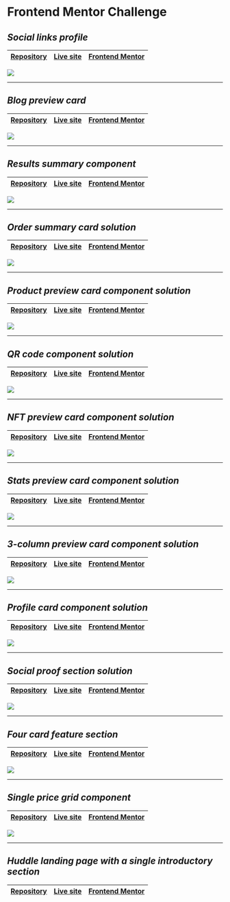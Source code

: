 # Frontend Mentor Challenge

## *Social links profile*

| [Repository](https://github.com/mendezpvi/fem-social-links-profile) | [Live site](https://mendezpvi.github.io/fem-social-links-profile/) | [Frontend Mentor](https://www.frontendmentor.io/solutions/social-links-profile-0Ipy0EoHXH) |
| --- | --- | --- |

![](https://raw.githubusercontent.com/mendezpvi/fem-social-links-profile/refs/heads/main/assets/screenshots/sample.gif)

---

## *Blog preview card*

| [Repository](https://github.com/mendezpvi/fem-blog-preview-card) | [Live site](https://mendezpvi.github.io/fem-blog-preview-card/) | [Frontend Mentor](https://www.frontendmentor.io/solutions/blog-preview-card-mm5a4ckuVq) |
| --- | --- | --- |

![](https://raw.githubusercontent.com/mendezpvi/fem-blog-preview-card/refs/heads/main/assets/screenshots/sample.gif)

---

## *Results summary component*

| [Repository](https://github.com/mendezpvi/fem-results-summary-component) | [Live site](https://mendezpvi.github.io/fem-results-summary-component/) | [Frontend Mentor](https://www.frontendmentor.io/solutions/results-summary-component-MuAbYHarLa) |
| --- | --- | --- |

![](https://raw.githubusercontent.com/mendezpvi/fem-results-summary-component/refs/heads/main/assets/screenshots/sample.gif)

---

## *Order summary card solution*

| [Repository](https://github.com/mendezpvi/fem-order-summary-component) | [Live site](https://mendezpvi.github.io/fem-order-summary-component/) | [Frontend Mentor](https://www.frontendmentor.io/solutions/order-summary-component-IxAm5jF149) |
| --- | --- | --- |

![](https://raw.githubusercontent.com/mendezpvi/fem-order-summary-component/refs/heads/main/assets/screenshots/sample.gif)

---

## *Product preview card component solution*

| [Repository](https://github.com/mendezpvi/fem-product-preview-card) | [Live site](https://mendezpvi.github.io/fem-product-preview-card/) | [Frontend Mentor](https://www.frontendmentor.io/solutions/product-preview-card-component-using-flexbox-92CltPyzq-) |
| --- | --- | --- |

![](https://raw.githubusercontent.com/mendezpvi/fem-product-preview-card/refs/heads/main/assets/screenshots/sample.gif)

---

## *QR code component solution*

| [Repository](https://github.com/mendezpvi/fem-qr-code-component) | [Live site](https://mendezpvi.github.io/fem-qr-code-component/) | [Frontend Mentor](https://www.frontendmentor.io/solutions/qr-code-component-rpCIs7DtWB) |
| --- | --- | --- |

![](https://raw.githubusercontent.com/mendezpvi/fem-qr-code-component/refs/heads/main/assets/screenshots/sample.gif)

---

## *NFT preview card component solution*

| [Repository](https://github.com/mendezpvi/fem-nft-preview-card-component) | [Live site](https://mendezpvi.github.io/fem-nft-preview-card-component/) | [Frontend Mentor](https://www.frontendmentor.io/solutions/nft-preview-card-component-using-css-nesting-9Vmj28MQQs) |
| --- | --- | --- |

![](https://raw.githubusercontent.com/mendezpvi/fem-nft-preview-card-component/refs/heads/main/assets/screenshots/sample.gif)

---

## *Stats preview card component solution*

| [Repository](https://github.com/mendezpvi/fem-stats-preview-card-component) | [Live site](https://mendezpvi.github.io/fem-stats-preview-card-component/) | [Frontend Mentor](https://www.frontendmentor.io/solutions/stats-preview-card-component-using-flexbox-Ns2qorEUbl) |
| --- | --- | --- |

![](https://raw.githubusercontent.com/mendezpvi/fem-stats-preview-card-component/refs/heads/main/assets/screenshots/sample.gif)

---

## *3-column preview card component solution*

| [Repository](https://github.com/mendezpvi/fem-3-column-card) | [Live site](https://mendezpvi.github.io/fem-3-column-card/) | [Frontend Mentor](https://www.frontendmentor.io/solutions/3-column-preview-card-component-using-grid-XBa8_s__cD) |
| --- | --- | --- |

![](https://raw.githubusercontent.com/mendezpvi/fem-3-column-card/refs/heads/main/assets/screenshots/sample.gif)

---

## *Profile card component solution*

| [Repository](https://github.com/mendezpvi/fem-profile-card-component) | [Live site](https://mendezpvi.github.io/fem-profile-card-component/) | [Frontend Mentor](https://www.frontendmentor.io/solutions/profile-card-component-using-flexbox-nfZ6a3-Lc8) |
| --- | --- | --- |

![](https://raw.githubusercontent.com/mendezpvi/fem-profile-card-component/refs/heads/main/assets/screenshots/sample.gif)

---

## *Social proof section solution*

| [Repository](https://github.com/mendezpvi/fem-social-proof-section) | [Live site](https://mendezpvi.github.io/fem-social-proof-section/) | [Frontend Mentor](https://www.frontendmentor.io/solutions/social-proof-section-using-grid-and-flexbox-8Ayw79Gj4L) |
| --- | --- | --- |

![](https://raw.githubusercontent.com/mendezpvi/fem-social-proof-section/refs/heads/main/assets/screenshots/sample.gif)

---

## *Four card feature section*

| [Repository](https://github.com/mendezpvi/fem-four-card-feature) | [Live site](https://mendezpvi.github.io/fem-four-card-feature/) | [Frontend Mentor](https://www.frontendmentor.io/solutions/four-card-feature-section-using-grid-79w3ZfpOyg) |
| --- | --- | --- |

![](https://raw.githubusercontent.com/mendezpvi/fem-four-card-feature/refs/heads/main/assets/screenshots/sample.gif)

---

## *Single price grid component*

| [Repository](https://github.com/mendezpvi/fem-single-price-grid) | [Live site](https://mendezpvi.github.io/fem-huddle-intro-section/) | [Frontend Mentor](https://www.frontendmentor.io/solutions/single-price-grid-component-using-grid-1jS9_URBYS) |
| --- | --- | --- |

![](https://raw.githubusercontent.com/mendezpvi/fem-single-price-grid/refs/heads/main/assets/screenshots/sample.gif)

---

## *Huddle landing page with a single introductory section*

| [Repository](https://github.com/mendezpvi/fem-huddle-intro-section) | [Live site](https://mendezpvi.github.io/fem-huddle-intro-section/) | [Frontend Mentor](https://www.frontendmentor.io/solutions/huddle-landing-page-with-single-introductory-section-solution-hR1tU_seWA) |
| --- | --- | --- |

